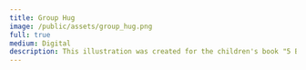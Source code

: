 ```yaml
---
title: Group Hug
image: /public/assets/group_hug.png
full: true
medium: Digital
description: This illustration was created for the children's book "5 Bugs in a Meadow."
---
```

